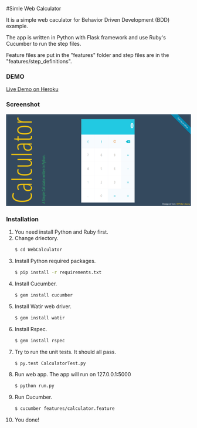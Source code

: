 #Simle Web Calculator

It is a simple web caculator for Behavior Driven Development (BDD) example.

The app is written in Python with Flask framework and use Ruby's Cucumber to run the step files.

Feature files are put in the "features" folder and step files are in the "features/step_definitions".

### DEMO
[Live Demo on Heroku](http://webcalculator.herokuapp.com/)

### Screenshot
![Screenshot](https://raw.githubusercontent.com/imidya/WebCalculator/master/static/img/screenshot.png)
### Installation
1. You need install Python and Ruby first.
2. Change driectory.
    ```sh
    $ cd WebCalculator
    ```
3. Install Python required packages.
    ```sh
    $ pip install -r requirements.txt
    ```
4. Install Cucumber.
    ```sh
    $ gem install cucumber
    ```
5. Install Watir web driver.
    ```sh
    $ gem install watir
    ```
6. Install Rspec.
    ```sh
    $ gem install rspec
    ```
7. Try to run the unit tests. It should all pass.
    ```sh
    $ py.test CalculatorTest.py
    ```
8. Run web app. The app will run on 127.0.0.1:5000
    ```sh
    $ python run.py
    ```
9. Run Cucumber.
    ```sh
    $ cucumber features/calculator.feature
    ```
10. You done!